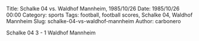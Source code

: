 Title: Schalke 04 vs. Waldhof Mannheim, 1985/10/26
Date: 1985/10/26 00:00
Category: sports
Tags: football, football scores, Schalke 04, Waldhof Mannheim
Slug: schalke-04-vs-waldhof-mannheim
Author: carbonero


Schalke 04 3 - 1 Waldhof Mannheim
